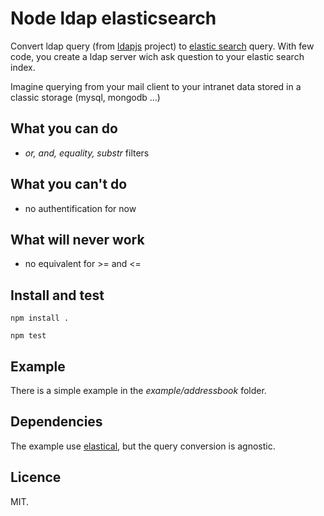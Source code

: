 # Node ldap elasticsearch

Convert ldap query (from [ldapjs](http://ldpajs.org) project) to
[elastic search](http://www.elasticsearch.org/) query. With few code, you
create a ldap server wich ask question to your elastic search index.

Imagine querying from your mail client to your intranet data stored in a classic storage (mysql, mongodb …)

## What you can do
 * _or, and, equality, substr_ filters

## What you can't do
 * no authentification for now

## What will never work
 * no equivalent for \>= and \<=

## Install and test

    npm install .

    npm test

## Example

There is a simple example in the _example/addressbook_ folder.

## Dependencies

The example use [elastical](https://github.com/rgrove/node-elastical),
but the query conversion is agnostic.

## Licence

MIT.
